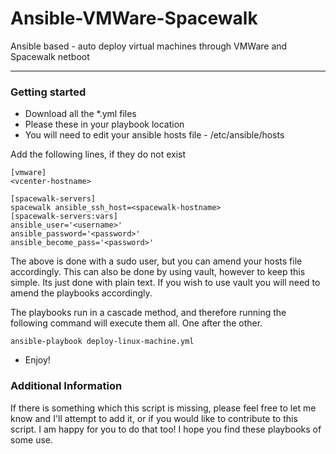 # Ansible-VMWare-Spacewalk
Ansible based - auto deploy virtual machines through VMWare and Spacewalk netboot


----------

### Getting started
* Download all the *.yml files
* Please these in your playbook location
* You will need to edit your ansible hosts file - /etc/ansible/hosts

Add the following lines, if they do not exist
```
[vmware]
<vcenter-hostname>
```

```
[spacewalk-servers]
spacewalk ansible_ssh_host=<spacewalk-hostname>
[spacewalk-servers:vars]
ansible_user='<username>'
ansible_password='<password>'
ansible_become_pass='<password>'
```
The above is done with a sudo user, but you can amend your hosts file accordingly. This can also be done by using vault, however to keep this simple. Its just done with plain text. If you wish to use vault you will need to amend the playbooks accordingly.

The playbooks run in a cascade method, and therefore running the following command will execute them all. One after the other.

```
ansible-playbook deploy-linux-machine.yml
```

* Enjoy!

### Additional Information
If there is something which this script is missing, please feel free to let me know and I'll attempt to add it, or if you would like to contribute to this script. I am happy for you to do that too! 
I hope you find these playbooks of some use.
